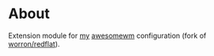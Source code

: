 # About

Extension module for [my](https://github.com/TanvirOnGH/awesomewm-config) [awesomewm](https://awesomewm.org) configuration (fork of [worron/redflat](https://github.com/worron/redflat)).

